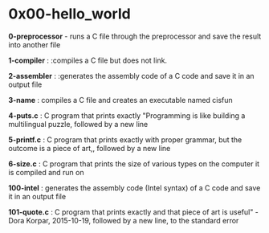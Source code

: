 # 0x00-hello_world

**0-preprocessor** - runs a C file through the preprocessor and save the result into another file

**1-compiler** : :compiles a C file but does not link.

**2-assembler** : :generates the assembly code of a C code and save it in an output file

**3-name** : compiles a C file and creates an executable named cisfun

**4-puts.c** : C program that prints exactly "Programming is like building a multilingual puzzle, followed by a new line

**5-printf.c** : C program that prints exactly with proper grammar, but the outcome is a piece of art,, followed by a new line

**6-size.c** : C program that prints the size of various types on the computer it is compiled and run on

**100-intel** : generates the assembly code (Intel syntax) of a C code and save it in an output file

**101-quote.c** : C program that prints exactly and that piece of art is useful" - Dora Korpar, 2015-10-19, followed by a new line, to the standard error
